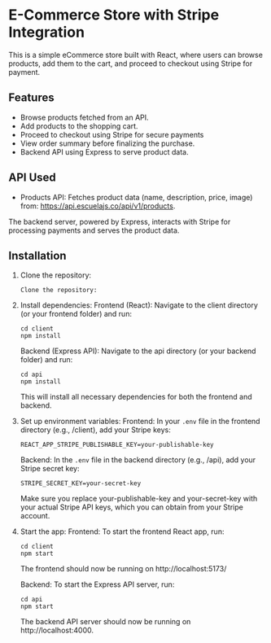 # E-Commerce Store with Stripe Integration

This is a simple eCommerce store built with React, where users can browse products, add them to the cart, and proceed to checkout using Stripe for payment.

## Features

- Browse products fetched from an API.
- Add products to the shopping cart.
- Proceed to checkout using Stripe for secure payments
- View order summary before finalizing the purchase.
- Backend API using Express to serve product data.

## API Used

- Products API: Fetches product data (name, description, price, image) from:
  https://api.escuelajs.co/api/v1/products.

The backend server, powered by Express, interacts with Stripe for processing payments and serves the product data.

## Installation

1. Clone the repository:

    ```
    Clone the repository:
    ```

2. Install dependencies:
   Frontend (React):
   Navigate to the client directory (or your frontend folder) and run:

    ```
    cd client
    npm install
    ```

    Backend (Express API):
    Navigate to the api directory (or your backend folder) and run:

    ```
    cd api
    npm install
    ```

    This will install all necessary dependencies for both the frontend and backend.

3. Set up environment variables:
   Frontend:
   In your `.env` file in the frontend directory (e.g., /client), add your Stripe keys:

    ```
    REACT_APP_STRIPE_PUBLISHABLE_KEY=your-publishable-key
    ```

    Backend:
    In the `.env` file in the backend directory (e.g., /api), add your Stripe secret key:

    ```
    STRIPE_SECRET_KEY=your-secret-key
    ```

    Make sure you replace your-publishable-key and your-secret-key with your actual Stripe API keys, which you can obtain from your Stripe account.

4.  Start the app:
    Frontend:
    To start the frontend React app, run:

    ```
    cd client
    npm start
    ```
    The frontend should now be running on http://localhost:5173/

    Backend:
    To start the Express API server, run:
    ```
    cd api
    npm start
    ```
    The backend API server should now be running on http://localhost:4000.


